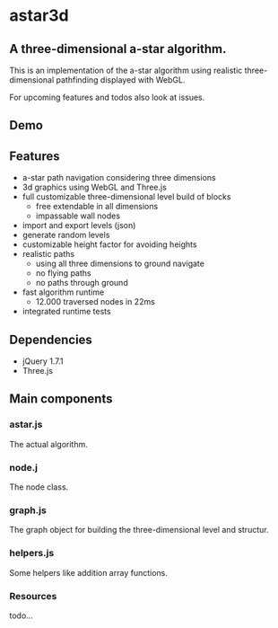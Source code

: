 # astar3d

## A three-dimensional a-star algorithm.
This is an implementation of the a-star algorithm using realistic three-dimensional pathfinding displayed with WebGL.

For upcoming features and todos also look at issues.

## Demo

## Features
* a-star path navigation considering three dimensions
* 3d graphics using WebGL and Three.js 
* full customizable three-dimensional level build of blocks
    * free extendable in all dimensions
    * impassable wall nodes
* import and export levels (json)
* generate random levels
* customizable height factor for avoiding heights
* realistic paths
    * using all three dimensions to ground navigate
    * no flying paths
    * no paths through ground
* fast algorithm runtime 
    * 12.000 traversed nodes in 22ms
* integrated runtime tests

## Dependencies
* jQuery 1.7.1
* Three.js

## Main components

### astar.js
The actual algorithm.

### node.j
The node class.

### graph.js
The graph object for building the three-dimensional level and structur.

### helpers.js
Some helpers like addition array functions.

### Resources
todo...